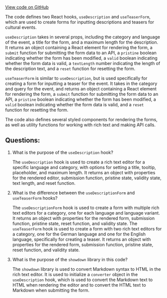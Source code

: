 [View code on GitHub](https://github.com/technologiestiftung/kulturdaten-frontend/blob/master/components/pages/helpers/form/Description.tsx)

The code defines two React hooks, `useDescription` and `useTeaserForm`, which are used to create forms for inputting descriptions and teasers for cultural events. 

`useDescription` takes in several props, including the category and language of the event, a title for the form, and a maximum length for the description. It returns an object containing a React element for rendering the form, a `submit` function for submitting the form data to an API, a `pristine` boolean indicating whether the form has been modified, a `valid` boolean indicating whether the form data is valid, a `textLength` number indicating the length of the description text, and a `reset` function for resetting the form. 

`useTeaserForm` is similar to `useDescription`, but is used specifically for creating a form for inputting a teaser for the event. It takes in the category and query for the event, and returns an object containing a React element for rendering the form, a `submit` function for submitting the form data to an API, a `pristine` boolean indicating whether the form has been modified, a `valid` boolean indicating whether the form data is valid, and a `reset` function for resetting the form. 

The code also defines several styled components for rendering the forms, as well as utility functions for working with rich text and making API calls.
## Questions: 
 1. What is the purpose of the `useDescription` hook?
    
    The `useDescription` hook is used to create a rich text editor for a specific language and category, with options for setting a title, tooltip, placeholder, and maximum length. It returns an object with properties for the rendered editor, submission function, pristine state, validity state, text length, and reset function.

2. What is the difference between the `useDescriptionForm` and `useTeaserForm` hooks?
    
    The `useDescriptionForm` hook is used to create a form with multiple rich text editors for a category, one for each language and language variant. It returns an object with properties for the rendered form, submission function, pristine state, reset function, and validity state. The `useTeaserForm` hook is used to create a form with two rich text editors for a category, one for the German language and one for the English language, specifically for creating a teaser. It returns an object with properties for the rendered form, submission function, pristine state, reset function, and validity state.

3. What is the purpose of the `showdown` library in this code?
    
    The `showdown` library is used to convert Markdown syntax to HTML in the rich text editor. It is used to initialize a `converter` object in the `useDescription` hook, which is used to convert the Markdown text to HTML when rendering the editor and to convert the HTML text to Markdown when submitting the form.